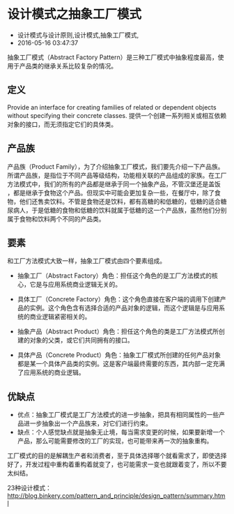 # 设计模式之抽象工厂模式
- 设计模式与设计原则,设计模式,抽象工厂模式,
- 2016-05-16 03:47:37


抽象工厂模式（Abstract Factory Pattern）是三种工厂模式中抽象程度最高，使用于产品类的继承关系比较复杂的情况。

## 定义
Provide an interface for creating families of related or dependent objects without specifying their concrete classes.
提供一个创建一系列相关或相互依赖对象的接口，而无须指定它们的具体类。

## 产品族
产品族（Product Family），为了介绍抽象工厂模式，我们要先介绍一下产品族。所谓产品族，是指位于不同产品等级结构，功能相关联的产品组成的家族。在工厂方法模式中，我们的所有的产品都是继承于同一个抽象产品，不管汉堡还是盖饭 ，都是继承于食物这个产品。但现实中可能会更加复杂一些，在餐厅中，除了食物，他们还售卖饮料。不管是食物还是饮料，都有高糖的和低糖的，低糖的适合糖尿病人，于是低糖的食物和低糖的饮料就属于低糖的这一个产品族，虽然他们分别属于食物和饮料两个不同的产品类。

## 要素
和工厂方法模式大致一样，抽象工厂模式由四个要素组成。

 - 抽象工厂（Abstract Factory）角色：担任这个角色的是工厂方法模式的核心，它是与应用系统商业逻辑无关的。

 - 具体工厂（Concrete Factory）角色：这个角色直接在客户端的调用下创建产品的实例。这个角色含有选择合适的产品对象的逻辑，而这个逻辑是与应用系统的商业逻辑紧密相关的。

 - 抽象产品（Abstract Product）角色：担任这个角色的类是工厂方法模式所创建的对象的父类，或它们共同拥有的接口。

 - 具体产品（Concrete Product）角色：抽象工厂模式所创建的任何产品对象都是某一个具体产品类的实例。这是客户端最终需要的东西，其内部一定充满了应用系统的商业逻辑。

## 优缺点
 - 优点：抽象工厂模式是工厂方法模式的进一步抽象，把具有相同属性的一些产品进一步抽象出一个产品族来，对它们进行约束。
 - 缺点：个人感觉缺点就是抽象无止境，每当需求变更的时候，如果要新增一个产品，那么可能需要修改的工厂的实现，也可能带来再一次的抽象重构。

工厂模式的目的是解耦生产者和消费者，至于具体选择哪个就看需求了，即使选择好了，开发过程中重构着重构着就变了，也可能需求一变也就跟着变了，所以不要太纠结。

23种设计模式：
<http://blog.binkery.com/pattern_and_principle/design_pattern/summary.html>